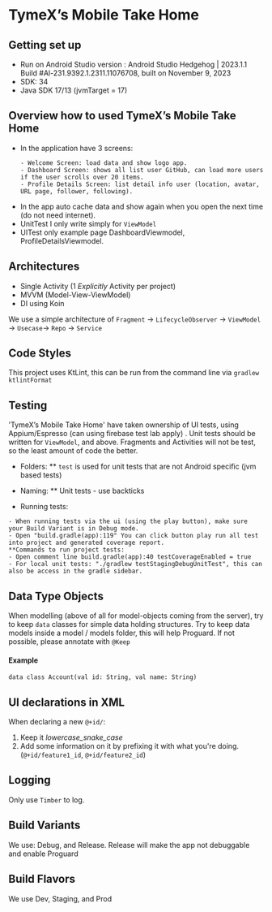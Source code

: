 # TymeX’s Mobile Take Home

## Getting set up
+ Run on Android Studio version :
  Android Studio Hedgehog | 2023.1.1
  Build #Al-231.9392.1.2311.11076708, built on November 9, 2023
+ SDK: 34
+ Java SDK 17/13 (jvmTarget = 17)


## Overview how to used TymeX’s Mobile Take Home
* In the application have 3 screens:
    ```
    - Welcome Screen: load data and show logo app.
    - Dashboard Screen: shows all list user GitHub, can load more users if the user scrolls over 20 items.
    - Profile Details Screen: list detail info user (location, avatar, URL page, follower, following).
    ```  
* In the app auto cache data and show again when you open the next time (do not need internet).
* UnitTest I only write simply for `ViewModel`
* UITest only example page DashboardViewmodel, ProfileDetailsViewmodel.

## Architectures

* Single Activity (1 *Explicitly* Activity per project)
* MVVM (Model-View-ViewModel)
* DI using Koin

We use a simple architecture of `Fragment` -> `LifecycleObserver` -> `ViewModel` -> `Usecase`-> `Repo` -> `Service`

## Code Styles

This project uses KtLint, this can be run from the command line via `gradlew ktlintFormat`

## Testing
'TymeX’s Mobile Take Home' have taken ownership of UI tests, using Appium/Espresso (can using firebase test lab apply) . Unit tests should be written for `ViewModel`, and above. Fragments and Activities will not be test, so the least amount of code the better.

* Folders:
  ** `test` is used for unit tests that are not Android specific (jvm based tests)

* Naming:
  ** Unit tests - use backticks

* Running tests:
```
- When running tests via the ui (using the play button), make sure your Build Variant is in Debug mode.
- Open "build.gradle(app):119" You can click button play run all test into project and generated coverage report. 
**Commands to run project tests:
- Open comment line build.gradle(app):40 testCoverageEnabled = true
- For local unit tests: "./gradlew testStagingDebugUnitTest", this can also be access in the gradle sidebar.
```

## Data Type Objects
When modelling (above of all for model-objects coming from the server), try to keep `data` classes for simple
data holding structures. Try to keep data models inside a model / models folder, this will help Proguard. If not possible, please annotate with `@Keep`
#### Example
`data class Account(val id: String, val name: String)`

## UI declarations in XML
When declaring a new `@+id/`:

1. Keep it _lowercase_snake_case_
2. Add some information on it by prefixing it with what you're doing. (`@+id/feature1_id`, `@+id/feature2_id`)

## Logging
Only use `Timber` to log.

## Build Variants

We use: Debug, and Release. Release will make the app not debuggable and enable Proguard

## Build Flavors

We use Dev, Staging, and Prod


